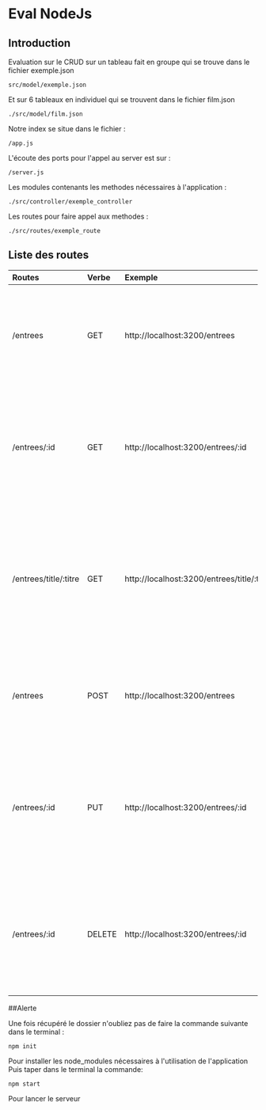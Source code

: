Eval NodeJs
=

## Introduction

Evaluation sur le CRUD sur un tableau fait en groupe qui se trouve dans le fichier exemple.json
```
src/model/exemple.json
``` 
Et sur 6 tableaux en individuel qui se trouvent dans le fichier film.json

```
./src/model/film.json
```

Notre index se situe dans le fichier :
```
/app.js
```
L'écoute des ports pour l'appel au server est sur :
```
/server.js
```
Les modules contenants les methodes nécessaires à l'application :
```
./src/controller/exemple_controller
```
Les routes pour faire appel aux methodes :
```
./src/routes/exemple_route
```
## Liste des routes
| Routes | Verbe | Exemple | Explication |
| :------| :-----| :-------| -----------:|
| /entrees | GET | http://localhost:3200/entrees | une route qui va permettre d'afficher les données contenu dans le tableau d'un fichier |
| /entrees/:id | GET | http://localhost:3200/entrees/:id | une route qui va permettre d'afficher une entrée d'un tableau récupérée par son id  contenu dans un fichier |
| /entrees/title/:titre | GET | http://localhost:3200/entrees/title/:titre | une route qui va permettre d'afficher les données d'une entrée récupérée grace à son titre dans le tableau d'un fichier |
| /entrees | POST | http://localhost:3200/entrees | une route qui va permettre d'insérer des données dans le tableau d'un fichier |
| /entrees/:id | PUT | http://localhost:3200/entrees/:id | une route qui va permettre de mettre à jour les données contenu dans le tableau d'un fichier en le ciblant par son id |
| /entrees/:id| DELETE | http://localhost:3200/entrees/:id | une route qui va permettre d'effacer les données contenu dans le tableau d'un fichier récupérer par son id |

##Alerte

Une fois récupéré le dossier n'oubliez pas de faire la commande suivante dans le terminal : 
```
npm init
```
Pour installer les node_modules nécessaires à l'utilisation de l'application
Puis taper dans le terminal la commande: 
```
npm start
```
Pour lancer le serveur